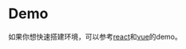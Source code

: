 # Demo

如果你想快速搭建环境，可以参考[react](https://github.com/duan602728596/sweet/tree/react-demo)和[vue](https://github.com/duan602728596/sweet/tree/vue-demo)的demo。